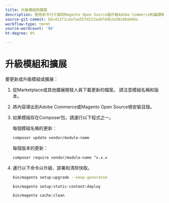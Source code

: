 ```yaml
---
title: 升級模組和擴展
description: 使用命令行介面和Magento Open Source器升級Adobe Commerce和編譯模組和擴展。
source-git-commit: bbc412f1ceafaa557d223aabfd4b2a381d6ab04a
workflow-type: tm+mt
source-wordcount: '96'
ht-degree: 0%

---
```



# 升級模組和擴展

要更新或升級模組或擴展：

1. 從Marketplace或其他擴展開發人員下載更新的檔案。 請注意模組名稱和版本。

1. 將內容導出到Adobe Commerce或Magento Open Source根安裝目錄。

1. 如果模組存在Composer包，請運行以下程式之一。

   每個模組名稱的更新：

   ```bash
   composer update vendor/module-name
   ```

   每個版本的更新：

   ```bash
   composer require vendor/module-name ^x.x.x
   ```

1. 運行以下命令以升級、部署和清除快取。

   ```bash
   bin/magento setup:upgrade --keep-generated
   ```

   ```bash
   bin/magento setup:static-content:deploy
   ```

   ```bash
   bin/magento cache:clean
   ```
